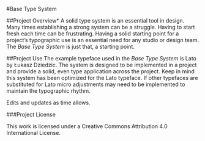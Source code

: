 #Base Type System

##Project Overview*
A solid type system is an essential tool in design. Many times establishing a strong system can be a struggle. Having to start fresh each time can be frustrating. Having a solid starting point for a project’s typographic use is an essential need for any studio or design team. The *Base Type System* is just that, a starting point.

##Project Use
The example typeface used in the *Base Type System* is Lato by Łukasz Dziedzic. The system is designed to be implemented in a project and provide a solid, even type application across the project. Keep in mind this system has been optimized for the Lato typeface. If other typefaces are substituted for Lato micro adjustments may need to be implemented to maintain the typographic rhythm.

Edits and updates as time allows.

###Project License

This work is licensed under a Creative Commons Attribution 4.0 International License.

